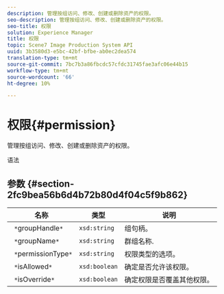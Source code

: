```yaml
---
description: 管理按组访问、修改、创建或删除资产的权限。
seo-description: 管理按组访问、修改、创建或删除资产的权限。
seo-title: 权限
solution: Experience Manager
title: 权限
topic: Scene7 Image Production System API
uuid: 3b3580d3-e5bc-42bf-bfbe-ab0ec2dea574
translation-type: tm+mt
source-git-commit: 7bc7b3a86fbcdc57cfdc31745fae3afc06e44b15
workflow-type: tm+mt
source-wordcount: '66'
ht-degree: 10%

---
```



# 权限{#permission}

管理按组访问、修改、创建或删除资产的权限。

语法

## 参数 {#section-2fc9bea56b6d4b72b80d4f04c5f9b862}

| 名称 | 类型 | 说明 |
|---|---|---|
| ` *`groupHandle`*` | `xsd:string` | 组句柄。 |
| ` *`groupName`*` | `xsd:string` | 群组名称. |
| ` *`permissionType`*` | `xsd:string` | 权限类型的选项。 |
| ` *`isAllowed`*` | `xsd:boolean` | 确定是否允许该权限。 |
| ` *`isOverride`*` | `xsd:boolean` | 确定权限是否覆盖其他权限。 |

